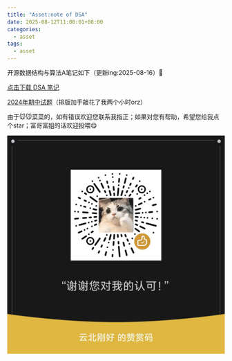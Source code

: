 ```yaml
---
title: "Asset:note of DSA"
date: 2025-08-12T11:00:01+08:00
categories: 
  - asset
tags:
  - asset
---
```


开源数据结构与算法A笔记如下（更新ing:2025-08-16）🥰

[点击下载 DSA 笔记](/_pdfs/SSAnote.pdf)

[2024年期中试题](/_pdfs/SSA-midterm-examination.pdf)（排版加手敲花了我两个小时orz）

由于🐭🐭菜菜的，如有错误欢迎您联系我指正；如果对您有帮助，希望您给我点个star；富哥富姐的话欢迎投喂😋

![](/assets/images/赞赏码.jpg)



